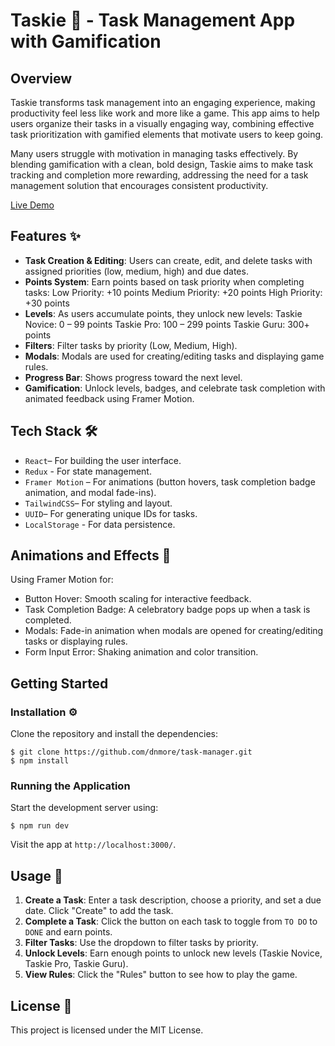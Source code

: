 # Taskie 🦄 - Task Management App with Gamification

## Overview

Taskie transforms task management into an engaging experience, making productivity feel less like work and more like a game. This app aims to help users organize their tasks in a visually engaging way, combining effective task prioritization with gamified elements that motivate users to keep going.

Many users struggle with motivation in managing tasks effectively. By blending gamification with a clean, bold design, Taskie aims to make task tracking and completion more rewarding, addressing the need for a task management solution that encourages consistent productivity.

 [Live Demo](https://taskie-task-manager.netlify.app/)

## Features ✨

- **Task Creation & Editing**: Users can create, edit, and delete tasks with assigned priorities (low, medium, high) and due dates.
- **Points System**: Earn points based on task priority when completing tasks:
  Low Priority: +10 points
  Medium Priority: +20 points
  High Priority: +30 points
- **Levels**: As users accumulate points, they unlock new levels:
  Taskie Novice: 0 – 99 points
  Taskie Pro: 100 – 299 points
  Taskie Guru: 300+ points
- **Filters**: Filter tasks by priority (Low, Medium, High).
- **Modals**: Modals are used for creating/editing tasks and displaying game rules.
- **Progress Bar**: Shows progress toward the next level.
- **Gamification**: Unlock levels, badges, and celebrate task completion with animated feedback using Framer Motion.


## Tech Stack 🛠️

- `React`– For building the user interface.
- `Redux` - For state management.
- `Framer Motion` – For animations (button hovers, task completion badge animation, and modal fade-ins).
- `TailwindCSS`– For styling and layout.
- `UUID`– For generating unique IDs for tasks.
- `LocalStorage` - For data persistence.

## Animations and Effects 🎨

Using Framer Motion for:

- Button Hover: Smooth scaling for interactive feedback.
- Task Completion Badge: A celebratory badge pops up when a task is completed.
- Modals: Fade-in animation when modals are opened for creating/editing tasks or displaying rules.
- Form Input Error: Shaking animation and color transition.

## Getting Started
### Installation ⚙️

Clone the repository and install the dependencies:

```
$ git clone https://github.com/dnmore/task-manager.git
$ npm install

```
### Running the Application

Start the development server using:

```
$ npm run dev

```

Visit the app at `http://localhost:3000/`.

## Usage 🚀

1. **Create a Task**: Enter a task description, choose a priority, and set a due date. Click "Create" to add the task.
2. **Complete a Task**: Click the button on each task to toggle from `TO DO` to `DONE` and earn points.
3. **Filter Tasks**: Use the dropdown to filter tasks by priority.
4. **Unlock Levels**: Earn enough points to unlock new levels (Taskie Novice, Taskie Pro, Taskie Guru).
5. **View Rules**: Click the "Rules" button to see how to play the game.


## License 📄

This project is licensed under the MIT License.
